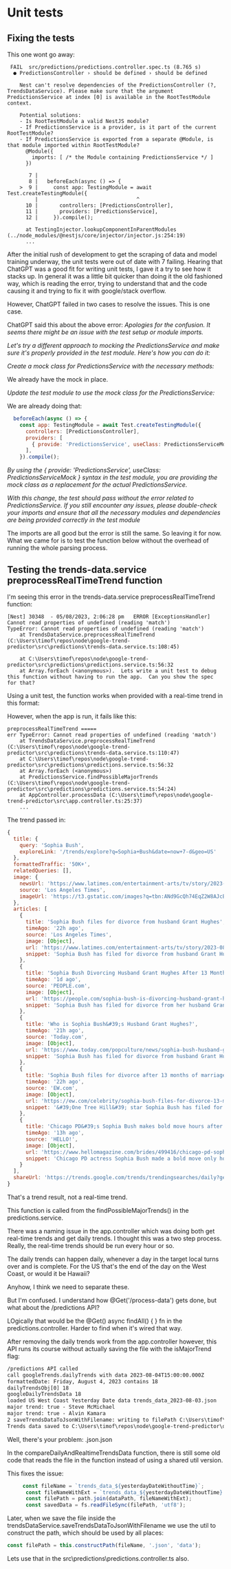 # Unit tests

## Fixing the tests

This one wont go away:

```err
 FAIL  src/predictions/predictions.controller.spec.ts (8.765 s)                                                                                  
  ● PredictionsController › should be defined › should be defined

    Nest can't resolve dependencies of the PredictionsController (?, TrendsDataService). Please make sure that the argument PredictionsService at index [0] is available in the RootTestModule context.

    Potential solutions:
    - Is RootTestModule a valid NestJS module?
    - If PredictionsService is a provider, is it part of the current RootTestModule?
    - If PredictionsService is exported from a separate @Module, is that module imported within RootTestModule?
      @Module({
        imports: [ /* the Module containing PredictionsService */ ]
      })

       7 |
       8 |   beforeEach(async () => {
    >  9 |     const app: TestingModule = await Test.createTestingModule({
         |                                ^
      10 |       controllers: [PredictionsController],
      11 |       providers: [PredictionsService],
      12 |     }).compile();

      at TestingInjector.lookupComponentInParentModules (../node_modules/@nestjs/core/injector/injector.js:254:19)
      ...
```

After the initial rush of development to get the scraping of data and model training underway, the unit tests were out of date with 7 failing.  Hearing that ChatGPT was a good fit for writing unit tests, I gave it a try to see how it stacks up.  In general it was a little bit quicker than doing it the old fashioned way, which is reading the error, trying to understand that and the code causing it and trying to fix it with google/stack overflow.

However, ChatGPT failed in two cases to resolve the issues.  This is one case.

ChatGPT said this about the above error: *Apologies for the confusion. It seems there might be an issue with the test setup or module imports.*

*Let's try a different approach to mocking the PredictionsService and make sure it's properly provided in the test module. Here's how you can do it:*

*Create a mock class for PredictionsService with the necessary methods:*

We already have the mock in place.

*Update the test module to use the mock class for the PredictionsService:*

We are already doing that:

```js
  beforeEach(async () => {
    const app: TestingModule = await Test.createTestingModule({
      controllers: [PredictionsController],
      providers: [
        { provide: 'PredictionsService', useClass: PredictionsServiceMock },
      ],
    }).compile();
```

*By using the { provide: 'PredictionsService', useClass: PredictionsServiceMock } syntax in the test module, you are providing the mock class as a replacement for the actual PredictionsService.*

*With this change, the test should pass without the error related to PredictionsService. If you still encounter any issues, please double-check your imports and ensure that all the necessary modules and dependencies are being provided correctly in the test module*

The imports are all good but the error is still the same.  So leaving it for now.  What we came for is to test the function below without the overhead of running the whole parsing process.

## Testing the trends-data.service preprocessRealTimeTrend function

I'm seeing this error in the trends-data.service preprocessRealTimeTrend function:

```err
[Nest] 30348  - 05/08/2023, 2:06:28 pm   ERROR [ExceptionsHandler] Cannot read properties of undefined (reading 'match')
TypeError: Cannot read properties of undefined (reading 'match')
    at TrendsDataService.preprocessRealTimeTrend (C:\Users\timof\repos\node\google-trend-predictor\src\predictions\trends-data.service.ts:108:45)

    at C:\Users\timof\repos\node\google-trend-predictor\src\predictions\predictions.service.ts:56:32
    at Array.forEach (<anonymous>).  Lets write a unit test to debug this function without having to run the app.  Can you show the spec for that?
```

Using a unit test, the function works when provided with a real-time trend in this format:

However, when the app is run, it fails like this:

```err
preprocessRealTimeTrend =====
err TypeError: Cannot read properties of undefined (reading 'match')
    at TrendsDataService.preprocessRealTimeTrend (C:\Users\timof\repos\node\google-trend-predictor\src\predictions\trends-data.service.ts:110:47)
    at C:\Users\timof\repos\node\google-trend-predictor\src\predictions\predictions.service.ts:56:32
    at Array.forEach (<anonymous>)
    at PredictionsService.findPossibleMajorTrends (C:\Users\timof\repos\node\google-trend-predictor\src\predictions\predictions.service.ts:54:24)
    at AppController.processData (C:\Users\timof\repos\node\google-trend-predictor\src\app.controller.ts:25:37)
    ...
```

The trend passed in:

```js
{
  title: {
    query: 'Sophia Bush',
    exploreLink: '/trends/explore?q=Sophia+Bush&date=now+7-d&geo=US'
  },
  formattedTraffic: '50K+',
  relatedQueries: [],
  image: {
    newsUrl: 'https://www.latimes.com/entertainment-arts/tv/story/2023-08-04/sophia-bush-divorce-split-grant-hughes-marriage',
    source: 'Los Angeles Times',
    imageUrl: 'https://t3.gstatic.com/images?q=tbn:ANd9GcQh74EqZ2W8AJcBfuntMdCHaZNrU67tJ6Saq-uy19UPGqglKZEdErupy-RCwAk9CAlHas62viZ8'        
  },
  articles: [
    {
      title: 'Sophia Bush files for divorce from husband Grant Hughes',
      timeAgo: '22h ago',
      source: 'Los Angeles Times',
      image: [Object],
      url: 'https://www.latimes.com/entertainment-arts/tv/story/2023-08-04/sophia-bush-divorce-split-grant-hughes-marriage',
      snippet: 'Sophia Bush has filed for divorce from husband Grant Hughes. The news comes seven weeks after Hughes and the &#39;One Tree Hill&#39; alum celebrated their first&nbsp;...'
    },
    {
      title: 'Sophia Bush Divorcing Husband Grant Hughes After 13 Months of ...',
      timeAgo: '1d ago',
      source: 'PEOPLE.com',
      image: [Object],
      url: 'https://people.com/sophia-bush-is-divorcing-husband-grant-hughes-exclusive-7570105',
      snippet: 'Sophia Bush has filed for divorce from her husband Grant Hughes after 13 months of marriage, PEOPLE can exclusively confirm.'
    },
    {
      title: 'Who is Sophia Bush&#39;s Husband Grant Hughes?',
      timeAgo: '21h ago',
      source: 'Today.com',
      image: [Object],
      url: 'https://www.today.com/popculture/news/sophia-bush-husband-grant-hughes-rcna98270',
      snippet: 'Sophia Bush has filed for divorce from husband Grant Hughes after 13 months of marriage. Here is everything we know about the actor&#39;s husband.'
    },
    {
      title: 'Sophia Bush files for divorce after 13 months of marriage',
      timeAgo: '22h ago',
      source: 'EW.com',
      image: [Object],
      url: 'https://ew.com/celebrity/sophia-bush-files-for-divorce-13-months/',
      snippet: '&#39;One Tree Hill&#39; star Sophia Bush has filed for divorce from husband Grant Hughes after 13 months of marriage, according to PEOPLE.'
    },
    {
      title: 'Chicago PD&#39;s Sophia Bush makes bold move hours after divorce news',
      timeAgo: '13h ago',
      source: 'HELLO!',
      image: [Object],
      url: 'https://www.hellomagazine.com/brides/499416/chicago-pd-sophia-bush-bold-move-hours-after-divorce-news/',
      snippet: 'Chicago PD actress Sophia Bush made a bold move only hours after news of her divorce from Grant Hughes was revealed.'       
    }
  ],
  shareUrl: 'https://trends.google.com/trends/trendingsearches/daily?geo=US&tt=Sophia+Bush#Sophia%20Bush'
}
```

That's a trend result, not a real-time trend.

This function is called from the findPossibleMajorTrends() in the predictions.service.

There was a naming issue in the app.controller which was doing both get real-time trends and get daily trends.  I thought this was a two step process.  Really, the real-time trends should be run every hour or so.

The daily trends can happen daily, whenever a day in the target local turns over and is complete.  For the US that's the end of the day on the West Coast, or would it be Hawaii?

Anyhow, I think we need to separate these.

But I'm confused.  I understand how  @Get('/process-data') gets done, but what about the /predictions API?

LOgically that would be the  @Get() async findAll() { } fn in the predictions.controller.  Harder to find when it's wired that way.

After removing the daily trends work from the app.controller however, this API runs its course without actually saving the file with the isMajorTrend flag:

```txt
/predictions API called
call googleTrends.dailyTrends with data 2023-08-04T15:00:00.000Z
formattedDate: Friday, August 4, 2023 contains 18
dailyTrendsObj[0] 18
googleDailyTrendsData 18
loaded US West Coast Yesterday Date data trends_data_2023-08-03.json
major trend: true - Steve McMichael
major trend: true - Alvin Kamara
2 saveTrendsDataToJsonWithFilename: writing to filePath C:\Users\timof\repos\node\google-trend-predictor\data\trends_data_2023-08-03.json.json
Trends data saved to C:\Users\timof\repos\node\google-trend-predictor\data\trends_data_2023-08-03.json.json using US WestCoastDate
```

Well, there's your problem: .json.json

In the compareDailyAndRealtimeTrendsData function, there is still some old code that reads the file in the function instead of using a shared util version.

This fixes the issue:

```js
     const fileName = `trends_data_${yesterdayDateWithoutTime}`;
      const fileNameWithExt = `trends_data_${yesterdayDateWithoutTime}.json`;
      const filePath = path.join(dataPath, fileNameWithExt);
      const savedData = fs.readFileSync(filePath, 'utf8');
```

Later, when we save the file inside the trendsDataService.saveTrendsDataToJsonWithFilename we use the util to construct the path, which should be used by all places:

```js
const filePath = this.constructPath(fileName, '.json', 'data');
```

Lets use that in the src\predictions\predictions.controller.ts also.
